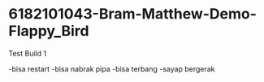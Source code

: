 # 6182101043-Bram-Matthew-Demo-Flappy_Bird

Test Build 1

-bisa restart
-bisa nabrak pipa
-bisa terbang
-sayap bergerak
